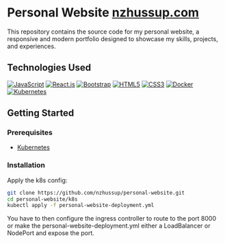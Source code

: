 # Personal Website [nzhussup.com](https://nzhussup.com)

This repository contains the source code for my personal website, a responsive and modern portfolio designed to showcase my skills, projects, and experiences.

## Technologies Used

[![JavaScript](https://img.shields.io/badge/JavaScript-F7DF1E?style=for-the-badge&logo=javascript&logoColor=black)](https://developer.mozilla.org/en-US/docs/Web/JavaScript)
[![React.js](https://img.shields.io/badge/React.js-61DAFB?style=for-the-badge&logo=react&logoColor=white)](https://reactjs.org)
[![Bootstrap](https://img.shields.io/badge/Bootstrap-7952B3?style=for-the-badge&logo=bootstrap&logoColor=white)](https://getbootstrap.com)
[![HTML5](https://img.shields.io/badge/HTML5-E34F26?style=for-the-badge&logo=html5&logoColor=white)](https://developer.mozilla.org/en-US/docs/Web/HTML)
[![CSS3](https://img.shields.io/badge/CSS3-1572B6?style=for-the-badge&logo=css3&logoColor=white)](https://developer.mozilla.org/en-US/docs/Web/CSS)
[![Docker](https://img.shields.io/badge/Docker-2496ED?style=for-the-badge&logo=docker&logoColor=white)](https://www.docker.com)
[![Kubernetes](https://img.shields.io/badge/Kubernetes-326CE5?style=for-the-badge&logo=kubernetes&logoColor=white)](https://kubernetes.io)


## Getting Started

### Prerequisites

- [Kubernetes](https://kubernetes.io/)



### Installation

Apply the k8s config:
   ```bash
   git clone https://github.com/nzhussup/personal-website.git
   cd personal-website/k8s
   kubectl apply -f personal-website-deployment.yml
   ```

You have to then configure the ingress controller to route to the port 8000 or make the personal-website-deployment.yml either a LoadBalancer or NodePort and expose the port.
